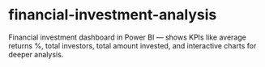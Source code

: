 # financial-investment-analysis
Financial investment dashboard in Power BI — shows KPIs like average returns %, total investors, total amount invested, and interactive charts for deeper analysis.
